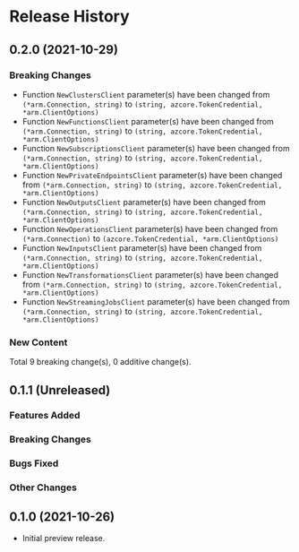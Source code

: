 # Release History

## 0.2.0 (2021-10-29)
### Breaking Changes

- Function `NewClustersClient` parameter(s) have been changed from `(*arm.Connection, string)` to `(string, azcore.TokenCredential, *arm.ClientOptions)`
- Function `NewFunctionsClient` parameter(s) have been changed from `(*arm.Connection, string)` to `(string, azcore.TokenCredential, *arm.ClientOptions)`
- Function `NewSubscriptionsClient` parameter(s) have been changed from `(*arm.Connection, string)` to `(string, azcore.TokenCredential, *arm.ClientOptions)`
- Function `NewPrivateEndpointsClient` parameter(s) have been changed from `(*arm.Connection, string)` to `(string, azcore.TokenCredential, *arm.ClientOptions)`
- Function `NewOutputsClient` parameter(s) have been changed from `(*arm.Connection, string)` to `(string, azcore.TokenCredential, *arm.ClientOptions)`
- Function `NewOperationsClient` parameter(s) have been changed from `(*arm.Connection)` to `(azcore.TokenCredential, *arm.ClientOptions)`
- Function `NewInputsClient` parameter(s) have been changed from `(*arm.Connection, string)` to `(string, azcore.TokenCredential, *arm.ClientOptions)`
- Function `NewTransformationsClient` parameter(s) have been changed from `(*arm.Connection, string)` to `(string, azcore.TokenCredential, *arm.ClientOptions)`
- Function `NewStreamingJobsClient` parameter(s) have been changed from `(*arm.Connection, string)` to `(string, azcore.TokenCredential, *arm.ClientOptions)`

### New Content


Total 9 breaking change(s), 0 additive change(s).


## 0.1.1 (Unreleased)

### Features Added

### Breaking Changes

### Bugs Fixed

### Other Changes

## 0.1.0 (2021-10-26)

- Initial preview release.
